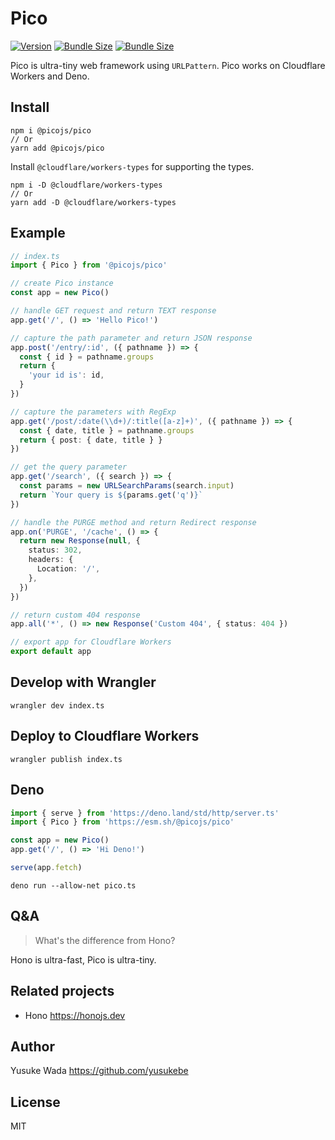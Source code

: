 # Pico

[![Version](https://img.shields.io/npm/v/@picojs/pico.svg)](https://npmjs.com/package/@picojs/pico)
[![Bundle Size](https://img.shields.io/bundlephobia/min/@picojs/pico)](https://bundlephobia.com/result?p=@picojs/pico)
[![Bundle Size](https://img.shields.io/bundlephobia/minzip/@picojs/pico)](https://bundlephobia.com/result?p=@picojs/pico)

Pico is ultra-tiny web framework using `URLPattern`.
Pico works on Cloudflare Workers and Deno.

## Install

```
npm i @picojs/pico
// Or
yarn add @picojs/pico
```

Install `@cloudflare/workers-types` for supporting the types.

```
npm i -D @cloudflare/workers-types
// Or
yarn add -D @cloudflare/workers-types
```

## Example

```ts
// index.ts
import { Pico } from '@picojs/pico'

// create Pico instance
const app = new Pico()

// handle GET request and return TEXT response
app.get('/', () => 'Hello Pico!')

// capture the path parameter and return JSON response
app.post('/entry/:id', ({ pathname }) => {
  const { id } = pathname.groups
  return {
    'your id is': id,
  }
})

// capture the parameters with RegExp
app.get('/post/:date(\\d+)/:title([a-z]+)', ({ pathname }) => {
  const { date, title } = pathname.groups
  return { post: { date, title } }
})

// get the query parameter
app.get('/search', ({ search }) => {
  const params = new URLSearchParams(search.input)
  return `Your query is ${params.get('q')}`
})

// handle the PURGE method and return Redirect response
app.on('PURGE', '/cache', () => {
  return new Response(null, {
    status: 302,
    headers: {
      Location: '/',
    },
  })
})

// return custom 404 response
app.all('*', () => new Response('Custom 404', { status: 404 })

// export app for Cloudflare Workers
export default app
```

## Develop with Wrangler

```
wrangler dev index.ts
```

## Deploy to Cloudflare Workers

```
wrangler publish index.ts
```

## Deno

```ts
import { serve } from 'https://deno.land/std/http/server.ts'
import { Pico } from 'https://esm.sh/@picojs/pico'

const app = new Pico()
app.get('/', () => 'Hi Deno!')

serve(app.fetch)
```

```
deno run --allow-net pico.ts
```

## Q&A

> What's the difference from Hono?

Hono is ultra-fast, Pico is ultra-tiny.

## Related projects

- Hono <https://honojs.dev>

## Author

Yusuke Wada <https://github.com/yusukebe>

## License

MIT
